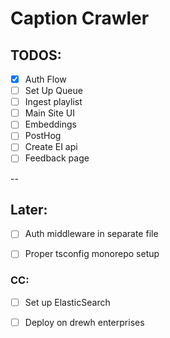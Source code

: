 # Caption Crawler

## TODOS:
- [x] Auth Flow
- [ ] Set Up Queue
- [ ] Ingest playlist
- [ ] Main Site UI
- [ ] Embeddings
- [ ] PostHog
- [ ] Create EI api
- [ ] Feedback page

--

## Later:
- [ ] Auth middleware in separate file
- [ ] Proper tsconfig monorepo setup


### CC:
- [ ] Set up ElasticSearch
- [ ] Deploy on drewh enterprises



